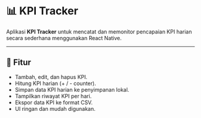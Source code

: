 # 📊 KPI Tracker

Aplikasi **KPI Tracker** untuk mencatat dan memonitor pencapaian KPI harian secara sederhana menggunakan React Native.

---

## 🚀 Fitur

- Tambah, edit, dan hapus KPI.
- Hitung KPI harian (+ / - counter).
- Simpan data KPI harian ke penyimpanan lokal.
- Tampilkan riwayat KPI per hari.
- Ekspor data KPI ke format CSV.
- UI ringan dan mudah digunakan.